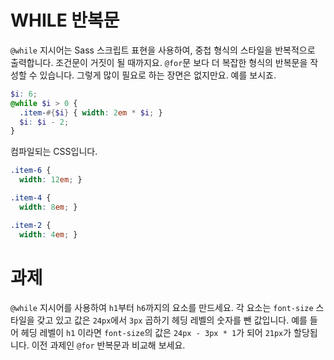 # WHILE 반복문

`@while` 지시어는 Sass 스크립트 표현을 사용하여, 중첩 형식의 스타일을 반복적으로 출력합니다. 조건문이 거짓이 될 때까지요. `@for`문 보다 더 복잡한 형식의 반복문을 작성할 수 있습니다. 그렇게 많이 필요로 하는 장면은 없지만요. 예를 보시죠.

```scss
$i: 6;
@while $i > 0 {
  .item-#{$i} { width: 2em * $i; }
  $i: $i - 2;
}
```

컴파일되는 CSS입니다.

```css
.item-6 {
  width: 12em; }

.item-4 {
  width: 8em; }

.item-2 {
  width: 4em; }
```

# 과제

`@while` 지시어를 사용하여 `h1`부터 `h6`까지의 요소를 만드세요. 각 요소는 `font-size` 스타일을 갖고 있고 값은 `24px`에서 `3px` 곱하기 헤딩 레벨의 숫자를 뺀 값입니다. 예를 들어 헤딩 레벨이 `h1` 이라면 `font-size`의 값은 `24px - 3px * 1`가 되어 `21px`가 할당됩니다. 이전 과제인 `@for` 반복문과 비교해 보세요.

